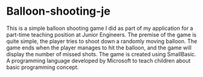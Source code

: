 # Balloon-shooting-je
This is a simple balloon shooting game I did as part of my application for a part-time teaching position at Junior Engineers. The premise of the game is quite simple, the player tries to shoot down a randomly moving balloon. The game ends when the player manages to hit the balloon, and the game will display the number of missed shots.
The game is created using SmallBasic. A programming language developed by Microsoft to teach children about basic programming concept.
